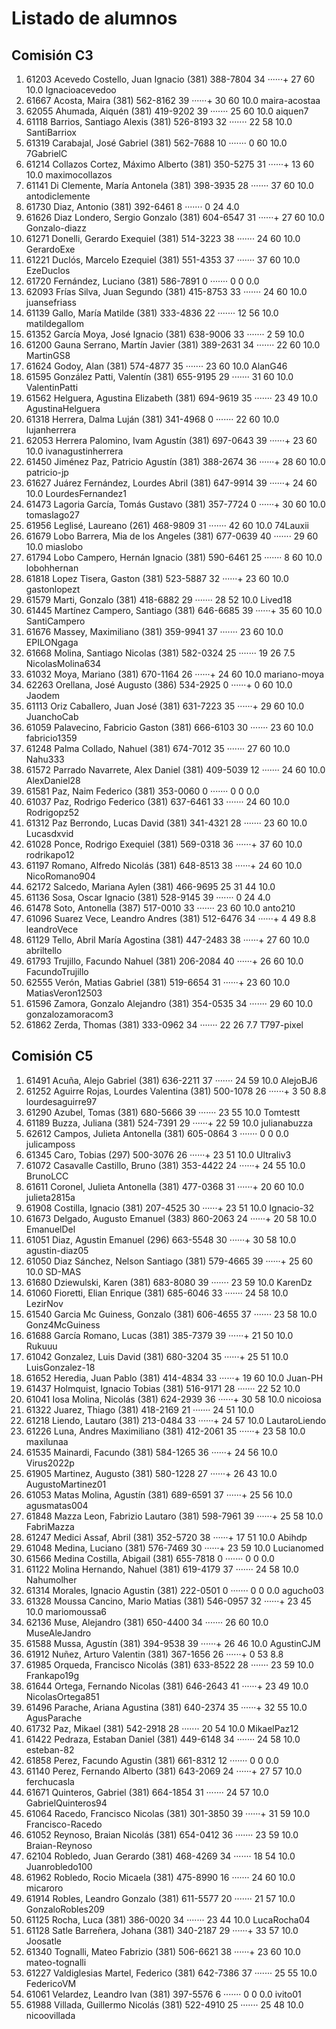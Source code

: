# Listado de alumnos

## Comisión C3
01.  61203  Acevedo Costello, Juan Ignacio       (381) 388-7804   34  ······+     27  60  10.0  Ignacioacevedoo
02.  61667  Acosta, Maira                        (381) 562-8162   39  ······+     30  60  10.0  maira-acostaa
03.  62055  Ahumada, Aiquén                      (381) 419-9202   39  ·······     25  60  10.0  aiquen7
04.  61118  Barrios, Santiago Alexis             (381) 526-8193   32  ·······     22  58  10.0  SantiBarriox
05.  61319  Carabajal, José Gabriel              (381) 562-7688   10  ·······      0  60  10.0  7GabrielC
06.  61214  Collazos Cortez, Máximo Alberto      (381) 350-5275   31  ······+     13  60  10.0  maximocollazos
07.  61141  Di Clemente, María Antonela          (381) 398-3935   28  ·······     37  60  10.0  antodiclemente
08.  61730  Diaz, Antonio                        (381) 392-6461    8  ·······      0  24   4.0  
09.  61626  Diaz Londero, Sergio Gonzalo         (381) 604-6547   31  ······+     27  60  10.0  Gonzalo-diazz
10.  61271  Donelli, Gerardo Exequiel            (381) 514-3223   38  ·······     24  60  10.0  GerardoExe
11.  61221  Duclós, Marcelo Ezequiel             (381) 551-4353   37  ·······     37  60  10.0  EzeDuclos
12.  61720  Fernández, Luciano                   (381) 586-7891    0  ·······      0   0   0.0  
13.  62093  Frías Silva, Juan Segundo            (381) 415-8753   33  ·······     24  60  10.0  juansefriass
14.  61139  Gallo, María Matilde                 (381) 333-4836   22  ·······     12  56  10.0  matildegallom
15.  61352  García Moya, José Ignacio            (381) 638-9006   33  ·······      2  59  10.0  
16.  61200  Gauna Serrano, Martín Javier         (381) 389-2631   34  ·······     22  60  10.0  MartinGS8
17.  61624  Godoy, Alan                          (381) 574-4877   35  ·······     23  60  10.0  AlanG46
18.  61595  González Patti, Valentín             (381) 655-9195   29  ·······     31  60  10.0  ValentinPatti
19.  61562  Helguera, Agustina Elizabeth         (381) 694-9619   35  ·······     23  49  10.0  AgustinaHelguera
20.  61318  Herrera, Dalma Luján                 (381) 341-4968    0  ·······     22  60  10.0  lujanherrera
21.  62053  Herrera Palomino, Ivam Agustín       (381) 697-0643   39  ······+     23  60  10.0  ivanagustinherrera
22.  61450  Jiménez Paz, Patricio Agustín        (381) 388-2674   36  ······+     28  60  10.0  patricio-jp
23.  61627  Juárez Fernández, Lourdes Abril      (381) 647-9914   39  ······+     24  60  10.0  LourdesFernandez1
24.  61473  Lagoria García, Tomás Gustavo        (381) 357-7724    0  ······+     30  60  10.0  tomaslago27
25.  61956  Leglisé, Laureano                    (261) 468-9809   31  ·······     42  60  10.0  74Lauxii
26.  61679  Lobo Barrera, Mia de los Angeles     (381) 677-0639   40  ·······     29  60  10.0  miaslobo
27.  61794  Lobo Campero, Hernán Ignacio         (381) 590-6461   25  ·······      8  60  10.0  lobohhernan
28.  61818  Lopez Tisera, Gaston                 (381) 523-5887   32  ······+     23  60  10.0  gastonlopezt
29.  61579  Marti, Gonzalo                       (381) 418-6882   29  ·······     28  52  10.0  Lived18
30.  61445  Martínez Campero, Santiago           (381) 646-6685   39  ······+     35  60  10.0  SantiCampero
31.  61676  Massey, Maximiliano                  (381) 359-9941   37  ·······     23  60  10.0  EPILONgaga
32.  61668  Molina, Santiago Nicolas             (381) 582-0324   25  ·······     19  26   7.5  NicolasMolina634
33.  61032  Moya, Mariano                        (381) 670-1164   26  ······+     24  60  10.0  mariano-moya
34.  62263  Orellana, José Augusto               (386) 534-2925    0  ······+      0  60  10.0  Jaodem
35.  61113  Oriz Caballero, Juan José            (381) 631-7223   35  ······+     29  60  10.0  JuanchoCab
36.  61059  Palavecino, Fabricio Gaston          (381) 666-6103   30  ·······     23  60  10.0  fabricio1359
37.  61248  Palma Collado, Nahuel                (381) 674-7012   35  ·······     27  60  10.0  Nahu333
38.  61572  Parrado Navarrete, Alex Daniel       (381) 409-5039   12  ·······     24  60  10.0  AlexDaniel28
39.  61581  Paz, Naim Federico                   (381) 353-0060    0  ·······      0   0   0.0  
40.  61037  Paz, Rodrigo Federico                (381) 637-6461   33  ·······     24  60  10.0  Rodrigopz52
41.  61312  Paz Berrondo, Lucas David            (381) 341-4321   28  ·······     23  60  10.0  Lucasdxvid
42.  61028  Ponce, Rodrigo Exequiel              (381) 569-0318   36  ······+     37  60  10.0  rodrikapo12
43.  61197  Romano, Alfredo Nicolás              (381) 648-8513   38  ······+     24  60  10.0  NicoRomano904
44.  62172  Salcedo, Mariana Aylen               (381) 466-9695   25              31  44  10.0  
45.  61136  Sosa, Oscar Ignacio                  (381) 528-9145   39  ·······      0  24   4.0  
46.  61478  Soto, Antonella                      (387) 517-0010   33  ·······     23  60  10.0  anto210
47.  61096  Suarez Vece, Leandro Andres          (381) 512-6476   34  ······+      4  49   8.8  leandroVece
48.  61129  Tello, Abril María Agostina          (381) 447-2483   38  ······+     27  60  10.0  abriltello
49.  61793  Trujillo, Facundo Nahuel             (381) 206-2084   40  ······+     26  60  10.0  FacundoTrujillo
50.  62555  Verón, Matias Gabriel                (381) 519-6654   31  ······+     23  60  10.0  MatiasVeron12503
51.  61596  Zamora, Gonzalo Alejandro            (381) 354-0535   34  ·······     29  60  10.0  gonzalozamoracom3
52.  61862  Zerda, Thomas                        (381) 333-0962   34  ·······     22  26   7.7  T797-pixel

## Comisión C5
01.  61491  Acuña, Alejo Gabriel                 (381) 636-2211   37  ·······     24  59  10.0  AlejoBJ6
02.  61252  Aguirre Rojas, Lourdes Valentina     (381) 500-1078   26  ······+      3  50   8.8  lourdesaguirre97
03.  61290  Azubel, Tomas                        (381) 680-5666   39  ·······     23  55  10.0  Tomtestt
04.  61189  Buzza, Juliana                       (381) 524-7391   29  ······+     22  59  10.0  julianabuzza
05.  62612  Campos, Julieta Antonella            (381) 605-0864    3  ·······      0   0   0.0  julicamposs
06.  61345  Caro, Tobias                         (297) 500-3076   26  ······+     23  51  10.0  Ultraliv3
07.  61072  Casavalle Castillo, Bruno            (381) 353-4422   24  ······+     24  55  10.0  BrunoLCC
08.  61611  Coronel, Julieta Antonella           (381) 477-0368   31  ······+     20  60  10.0  julieta2815a
09.  61908  Costilla, Ignacio                    (381) 207-4525   30  ······+     23  51  10.0  Ignacio-32
10.  61673  Delgado, Augusto Emanuel             (383) 860-2063   24  ······+     20  58  10.0  EmanuelDel
11.  61051  Diaz, Agustin Emanuel                (296) 663-5548   30  ······+     30  58  10.0  agustin-diaz05
12.  61050  Diaz Sánchez, Nelson Santiago        (381) 579-4665   39  ······+     25  60  10.0  SD-MAS
13.  61680  Dziewulski, Karen                    (381) 683-8080   39  ·······     23  59  10.0  KarenDz
14.  61060  Fioretti, Elian Enrique              (381) 685-6046   33  ·······     24  58  10.0  LezirNov
15.  61540  Garcia Mc Guiness, Gonzalo           (381) 606-4655   37  ·······     23  58  10.0  Gonz4McGuiness
16.  61688  García Romano, Lucas                 (381) 385-7379   39  ······+     21  50  10.0  Rukuuu
17.  61042  Gonzalez, Luis David                 (381) 680-3204   35  ······+     25  51  10.0  LuisGonzalez-18
18.  61652  Heredia, Juan Pablo                  (381) 414-4834   33  ······+     19  60  10.0  Juan-PH
19.  61437  Holmquist, Ignacio Tobias            (381) 516-9171   28  ·······     22  52  10.0  
20.  61041  Iosa Molina, Nicolás                 (381) 624-2939   36  ······+     30  58  10.0  nicoiosa
21.  61322  Juarez, Thiago                       (381) 418-2169   21  ·······     24  51  10.0  
22.  61218  Liendo, Lautaro                      (381) 213-0484   33  ······+     24  57  10.0  LautaroLiendo
23.  61226  Luna, Andres Maximiliano             (381) 412-2061   35  ······+     23  58  10.0  maxilunaa
24.  61535  Mainardi, Facundo                    (381) 584-1265   36  ······+     24  56  10.0  Virus2022p
25.  61905  Martinez, Augusto                    (381) 580-1228   27  ······+     26  43  10.0  AugustoMartinez01
26.  61053  Matas Molina, Agustín                (381) 689-6591   37  ······+     25  56  10.0  agusmatas004
27.  61848  Mazza Leon, Fabrizio Lautaro         (381) 598-7961   39  ······+     25  58  10.0  FabriMazza
28.  61247  Medici Assaf, Abril                  (381) 352-5720   38  ······+     17  51  10.0  Abihdp
29.  61048  Medina, Luciano                      (381) 576-7469   30  ······+     23  59  10.0  Lucianomed
30.  61566  Medina Costilla, Abigail             (381) 655-7818    0  ·······      0   0   0.0  
31.  61122  Molina Hernando, Nahuel              (381) 619-4179   37  ·······     24  58  10.0  Nahumolher
32.  61314  Morales, Ignacio Agustin             (381) 222-0501    0  ·······      0   0   0.0  agucho03
33.  61328  Moussa Cancino, Mario Matias         (381) 546-0957   32  ······+     23  45  10.0  mariomoussa6
34.  62136  Muse, Alejandro                      (381) 650-4400   34  ·······     26  60  10.0  MuseAleJandro
35.  61588  Mussa, Agustín                       (381) 394-9538   39  ······+     26  46  10.0  AgustinCJM
36.  61912  Nuñez, Arturo Valentin               (381) 367-1656   26  ······+      0  53   8.8  
37.  61985  Orqueda, Francisco Nicolás           (381) 633-8522   28  ·······     23  59  10.0  Frankapo19g
38.  61644  Ortega, Fernando Nicolas             (381) 646-2643   41  ······+     23  49  10.0  NicolasOrtega851
39.  61496  Parache, Ariana Agustina             (381) 640-2374   35  ······+     32  55  10.0  AgusParache
40.  61732  Paz, Mikael                          (381) 542-2918   28  ·······     20  54  10.0  MikaelPaz12
41.  61422  Pedraza, Estaban Daniel              (381) 449-6148   34  ·······     24  58  10.0  esteban-82
42.  61858  Perez, Facundo Agustin               (381) 661-8312   12  ·······      0   0   0.0  
43.  61140  Perez, Fernando Alberto              (381) 643-2069   24  ······+     27  57  10.0  ferchucasla
44.  61671  Quinteros, Gabriel                   (381) 664-1854   31  ·······     24  57  10.0  GabrielQuinteros94
45.  61064  Racedo, Francisco Nicolas            (381) 301-3850   39  ······+     31  59  10.0  Francisco-Racedo
46.  61052  Reynoso, Braian Nicolás              (381) 654-0412   36  ·······     23  59  10.0  Braian-Reynoso
47.  62104  Robledo, Juan Gerardo                (381) 468-4269   34  ·······     18  54  10.0  Juanrobledo100
48.  61962  Robledo, Rocio Micaela               (381) 475-8990   16  ·······     24  60  10.0  micaroro
49.  61914  Robles, Leandro Gonzalo              (381) 611-5577   20  ·······     21  57  10.0  GonzaloRobles209
50.  61125  Rocha, Luca                          (381) 386-0020   34  ·······     23  44  10.0  LucaRocha04
51.  61128  Satle Barreñera, Johana              (381) 340-2187   29  ······+     33  57  10.0  Joosatle
52.  61340  Tognalli, Mateo Fabrizio             (381) 506-6621   38  ······+     23  60  10.0  mateo-tognalli
53.  61227  Valdiglesias Martel, Federico        (381) 642-7386   37  ·······     25  55  10.0  FedericoVM
54.  61061  Velardez, Leandro Ivan               (381) 397-5576    6  ·······      0   0   0.0  ivito01
55.  61988  Villada, Guillermo Nicolás           (381) 522-4910   25  ·······     25  48  10.0  nicoovillada
